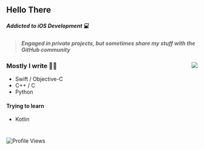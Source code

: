 ## Hello There
##### Addicted to iOS Development 💻
>##### Engaged in private projects, but sometimes share my stuff with the GitHub community
<img align="right" src="https://github-readme-stats.vercel.app/api/top-langs/?username=AppIeWorm&layout=compact&show_icons=false&count_private=true&theme=jolly&icon_color=5CBDD8&bg_color=10,2a0342,7900d6,b4baed&hide_title=true&hide_border=true">

### Mostly I write ✍🏻
- Swift / Objective-C
- C++ / C
- Python

#### Trying to learn
- Kotlin

#
<img align="top" src="https://count.getloli.com/get/@AppIeWorm?theme=asoul" alt="Profile Views" />
